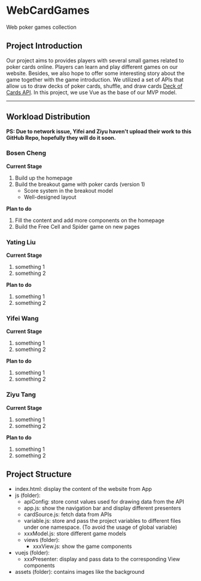# WebCardGames
Web poker games collection

## Project Introduction
Our project aims to provides players with several small games related to poker cards online. Players can learn and play different games on our website. Besides, we also hope to offer some interesting story about the game together with the game introduction.
We utilized a set of APIs that allow us to draw decks of poker cards, shuffle, and draw cards [Deck of Cards API](https://stackoverflow.com/questions/6957443/how-to-display-div-after-click-the-button-in-javascript). In this project, we use Vue as the base of our MVP model.

---

## Workload Distribution 

**PS: Due to network issue, Yifei and Ziyu haven't upload their work to this GitHub Repo, hopefully they will do it soon.**

### Bosen Cheng
**Current Stage**
1. Build up the homepage
2. Build the breakout game with poker cards (version 1)
    - Score system in the breakout model
    - Well-designed layout 

**Plan to do**
1. Fill the content and add more components on the homepage 
2. Build the Free Cell and Spider game on new pages


### Yating Liu
**Current Stage**
1. something 1
2. something 2

**Plan to do**
1. something 1
2. something 2

### Yifei Wang
**Current Stage**
1. something 1
2. something 2

**Plan to do**
1. something 1
2. something 2

###  Ziyu Tang
**Current Stage**
1. something 1
2. something 2

**Plan to do**
1. something 1
2. something 2




## Project Structure 
- index.html: display the content of the website from App
- js (folder):
    - apiConfig: store const values used for drawing data from the API
    - app.js: show the navigation bar and display different presenters
    - cardSource.js: fetch data from APIs
    - variable.js: store and pass the project variables to different files under one namespace. (To avoid the usage of global variable)
    - xxxModel.js: store different game models
    - views (folder):
        - xxxView.js: show the game components
- vuejs (folder):
    - xxxPresenter: display and pass data to the corresponding View components
- assets (folder): contains images like the background 
